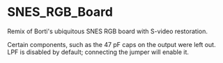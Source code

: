 # SNES_RGB_Board
Remix of Borti's ubiquitous SNES RGB board with S-video restoration.

Certain components, such as the 47 pF caps on the output were left out. LPF is disabled by default; connecting the jumper will enable it.
